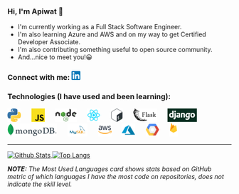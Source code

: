 ### Hi, I'm Apiwat 🙌

- I'm currently working as a Full Stack Software Engineer.
- I'm also learning Azure and AWS and on my way to get Certified Developer Associate.
- I'm also contributing something useful to open source community.
- And...nice to meet you!😀

### Connect with me: [<img alt="LinkedIn" width="20px" src="https://raw.githubusercontent.com/apiwatc/apiwatc/master/assets/linkedin.png" />](https://www.linkedin.com/in/apiwatc/)

### Technologies (I have used and been learning):

[<img height="30" src="https://raw.githubusercontent.com/apiwatc/apiwatc/master/assets/Python.png">]('https://github.com/apiwatc/apiwatc')
&nbsp;&nbsp;&nbsp;&nbsp;
[<img height="30" src="https://raw.githubusercontent.com/apiwatc/apiwatc/master/assets/js.png">]('https://github.com/apiwatc/apiwatc')
&nbsp;&nbsp;&nbsp;&nbsp;
[<img height="30" src="https://raw.githubusercontent.com/apiwatc/apiwatc/master/assets/node.png">]('https://github.com/apiwatc/apiwatc')
&nbsp;&nbsp;&nbsp;&nbsp;
[<img height="30" src="https://raw.githubusercontent.com/apiwatc/apiwatc/master/assets/React.png">]('https://github.com/apiwatc/apiwatc')
&nbsp;&nbsp;&nbsp;&nbsp;
[<img height="30" src="https://raw.githubusercontent.com/apiwatc/apiwatc/master/assets/bash.png">]('https://github.com/apiwatc/apiwatc')
&nbsp;&nbsp;&nbsp;&nbsp;
[<img height="30" src="https://raw.githubusercontent.com/apiwatc/apiwatc/master/assets/flask.png">]('https://github.com/apiwatc/apiwatc')
&nbsp;&nbsp;&nbsp;&nbsp;
[<img height="30" src="https://raw.githubusercontent.com/apiwatc/apiwatc/master/assets/django.png">]('https://github.com/apiwatc/apiwatc')
&nbsp;&nbsp;&nbsp;&nbsp;
[<img height="30" src="https://raw.githubusercontent.com/apiwatc/apiwatc/master/assets/mongodb.png">]('https://github.com/apiwatc/apiwatc')
&nbsp;&nbsp;&nbsp;&nbsp;
[<img height="30" src="https://raw.githubusercontent.com/apiwatc/apiwatc/master/assets/mysql.png">]('https://github.com/apiwatc/apiwatc')
&nbsp;&nbsp;&nbsp;&nbsp;
[<img height="30" src="https://raw.githubusercontent.com/apiwatc/apiwatc/master/assets/aws.png">]('https://github.com/apiwatc/apiwatc')
&nbsp;&nbsp;&nbsp;&nbsp;
[<img height="30" src="https://raw.githubusercontent.com/apiwatc/apiwatc/master/assets/azure.png">]('https://github.com/apiwatc/apiwatc')
&nbsp;&nbsp;&nbsp;&nbsp;
[<img height="30" src="https://raw.githubusercontent.com/apiwatc/apiwatc/master/assets/gcp.png">]('https://github.com/apiwatc/apiwatc')
&nbsp;&nbsp;&nbsp;&nbsp;
[<img height="30" src="https://raw.githubusercontent.com/apiwatc/apiwatc/master/assets/firebase.png">]("https://github.com/apiwatc/apiwatc")
<br />

---

<a href="">
  <img align="center" src="https://github-readme-stats.vercel.app/api?username=apiwatc&count_private=true&show_icons=true&theme=dracula&hide=stars" alt="Github Stats" />
</a>
<a href="">
  <img align="center" src="https://github-readme-stats.vercel.app/api/top-langs?username=apiwatc&theme=dracula&layout=compact" alt="Top Langs" />
</a>

**_NOTE:_** _The Most Used Languages card shows stats based on GitHub metric of which languages I have the most code on repositories, does not indicate the skill level._
